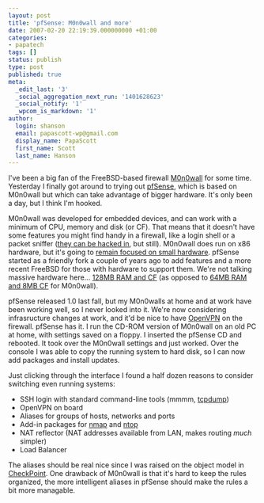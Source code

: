 ```yaml
---
layout: post
title: 'pfSense: M0n0wall and more'
date: 2007-02-20 22:19:39.000000000 +01:00
categories:
- papatech
tags: []
status: publish
type: post
published: true
meta:
  _edit_last: '3'
  _social_aggregation_next_run: '1401628623'
  _social_notify: '1'
  _wpcom_is_markdown: '1'
author:
  login: shanson
  email: papascott-wp@gmail.com
  display_name: PapaScott
  first_name: Scott
  last_name: Hanson
---
```

<p>I've been a big fan of the FreeBSD-based firewall <a href="http://m0n0.ch/wall">M0n0wall</a> for some time. Yesterday I finally got around to trying out <a href="http://www.pfsense.com/">pfSense</a>, which is based on M0n0wall but which can take advantage of bigger hardware. It's only been a day, but I think I'm hooked.</p>
<p>M0n0wall was developed for embedded devices, and can work with a minimum of CPU, memory and disk (or CF). That means that it doesn't have some features you might find handy in a firewall, like a login shell or a packet sniffer (<a href="http://www.xs4all.nl/~fredmol/m0n0/">they can be hacked in</a>, but still). M0n0wall does run on x86 hardware, but it's going to <a href="http://doc.m0n0.ch/handbook/faq-goals.html">remain focused on small hardware</a>. pfSense started as a friendly fork a couple of years ago to add features and a more recent FreeBSD for those with hardware to support them. We're not talking massive hardware here... <a href="http://www.pfsense.com/index.php?id=43">128MB RAM and CF</a> (as opposed to <a href="http://m0n0.ch/wall/hardware.php">64MB RAM and 8MB CF</a> for M0n0wall).</p>
<p>pfSense released 1.0 last fall, but my M0n0walls at home and at work have been working well, so I never looked into it. We're now considering infrasructure changes at work, and it'd be nice to have <a href="http://openvpn.org/">OpenVPN</a> on the firewall. pfSense has it. I run the CD-ROM version of M0n0wall on an old PC at home, with settings saved on a floppy. I inserted the pfSense CD and rebooted. It took over the M0n0wall settings and just worked. Over the console I was able to copy the running system to hard disk, so I can now add packages and install updates.</p>
<p>Just clicking through the interface I found a half dozen reasons to consider switching even running systems:</p>
<ul>
<li>SSH login with standard command-line tools (mmmm, <a href="http://en.wikipedia.org/wiki/Tcpdump">tcpdump</a>)</li>
<li>OpenVPN on board</li>
<li>Aliases for groups of hosts, networks and ports</li>
<li>Add-in packages for <a href="http://insecure.org/nmap/">nmap</a> and <a href="http://www.ntop.org/">ntop</a></li>
<li>NAT reflector (NAT addresses available from LAN, makes routing <em>much</em> simpler)</li>
<li>Load Balancer</li>
</ul>
<p>The aliases should be real nice since I was raised on the object model in <a href="http://www.checkpoint.com/">CheckPoint</a>. One drawback of M0n0wall is that it's hard to keep the rules organized, the more intelligent aliases in pfSense should make the rules a bit more managable.</p>
